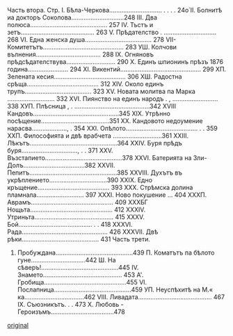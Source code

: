 ﻿Часть втора.
Стр.
I.	Бѣла-Черкова..............................  .	. . .	24о́
II.	Болнитѣ иа докторъ	Соколова..............................248
III.	Два полюса............................................ 257
IV.	Тъстъ и зетъ.......................................... 263
V.	Прѣдателство .	.............................. 268
VI.	Една женска душа...................................... 278
VII-	Комитетътъ.............................................. 283
УШ.	Колчови вълнения.....................................  288
IX.	Огняновъ прѣдсѣдателствува............................ 290
X.	Единъ шпионинъ прѣзъ 1876 година....................... 294
XI.	Викентий.............................................. 299
ХП.	Зелената кесия......................................... 306
ХШ.	Радостна срѣща......................................... 312
XIV.	Около единъ трупъ...................................... 323
XV.	Новата молитва па	Марка ........................... 332
XVI.	Пиянство на единъ	народъ . , .......................... 338
ХУП.	Плѣсница , . ...........................................342
XVIII	Кандовъ.................................................345
XIX.	Утрѣнно посѣщение.......................................351
XX.	Кандовото недоумение нарасва....................,	.	354
XXI.	Опѣлото.........................................  .	.	359
ХХП.	Философията и двѣ	врабчета ............................361
XXIII.	Лѣкътъ..................................................364
XXIV.	Буря прѣдъ буря................................,	. .	371
XXV.	Възстапието............................................378
XXVI.	Батерията на Зли-Долъ...................................382
XXVII.	Пепитъ..................................................385
XXVIII.	Духътъ въ укрѣплението.................................390
XXIX.	Едно кръщение.........................................  393
XXX.	Стрѣмска долина	пламнала...........................  397
XXXI.	Ново покушение	...	   404
ХХХП.	Аврамъ...............................................  409
ХХХБГ	Нощьта...............................................  412
XXXIV.	Утриньта.............................................  415
XXXV.	Бой..........................................  .	.	418
XXXVI.	Рада.................................................  426
XXXVII.	Двѣ рѣки............................................  431
Часть трети.
1.	Пробуждана............................................439
П.	Коматътъ па бѣлото гуне...............................442
Ш.	На сѣверъ!............................................445
IV.	Знамето.............................................  453
А'.	Гробища...............................................455
VI.	Послапница............................................459
УП.	Неуспѣхитѣ на М.« ка..................................462
VIII.	Ливадата..........................................   467
IX.	Съюзникътъ. . .	 473
X.	Любовь - Героизъмъ....................................478

[original](images/560.jpg)